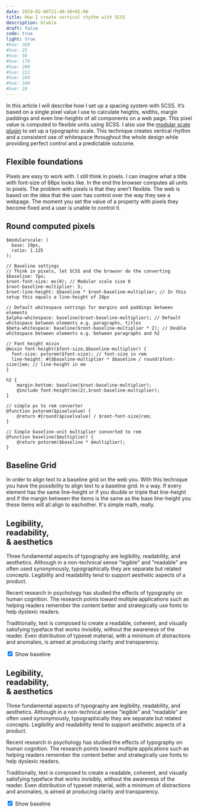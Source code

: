 ```yaml
---
date: 2019-02-06T21:40:40+01:00
title: How I create vertical rhythm with SCSS
description: blabla
draft: false
code: true
light: true
#hue: 360
#hue: 25
#hue: 50
#hue: 170
#hue: 200
#hue: 222
#hue: 260
#hue: 340
#hue: 18
---
```


In this article I will describe how I set up a spacing system with SCSS. It’s based on a single pixel value I use to calculate heights, widths, margin paddings and even line-heights of all components on a web page. This pixel value is computed to flexible units using SCSS. I also use the [modular scale plugin](https://www.google.com) to set up a typographic scale. This technique creates vertical rhythm and a consistent use of whitespace throughout the whole design while providing perfect control and a predictable outcome.

## Flexible foundations

Pixels are easy to work with. I still think in pixels. I can imagine what a title with font-size of 66px looks like. In the end the browser computes all units to pixels. The problem with pixels is that they aren’t flexible. The web is based on the idea that the user has control over the way they see a webpage. The moment you set the value of a property with pixels they become fixed and a user is unable to control it.  

## Round computed pixels

<pre><code class="language-scss">$modularscale: (
  base: 19px,
  ratio: 1.125
);

// Baseline settings
// Think in pixels, let SCSS and the browser do the converting
$baseline: 7px;
$root-font-size: ms(0); // Modular scale size 0
$root-baseline-multiplier: 5;
$root-line-height: $baseline * $root-baseline-multiplier; // In this setup this equals a line-height of 28px

// Default whitespace settings for margins and paddings between elements
$alpha-whitespace: baseline($root-baseline-multiplier); // Default whitespace between elements e.g. paragraphs, titles
$beta-whitespace: baseline($root-baseline-multiplier * 2); // Double whitespace between elements e.g. between paragraphs and h2</code></pre>

<pre><code class="language-scss">// Font height mixin
@mixin font-height($font-size,$baseline-multiplier) {
  font-size: pxtorem($font-size); // font-size in rem
  line-height: #{$baseline-multiplier * $baseline / round($font-size)}em; // line-height in em
}</code></pre>

<pre><code class="language-scss">h2 {    
    margin-bottom: baseline($root-baseline-multiplier);
    @include font-height(ms(2),$root-baseline-multiplier);
}</code></pre>
<pre><code class="language-scss">// simple px to rem converter
@function pxtorem($pixelvalue) {
    @return #{round($pixelvalue) / $root-font-size}rem;
}

// Simple baseline-unit multiplier converted to rem
@function baseline($multiplier) {
    @return pxtorem($baseline * $multiplier);
}</code></pre>

## Baseline Grid

In order to align text to a baseline grid on the web you. With this technique you have the possibility to align text to a baseline grid. In a way. If every element has the same line-height or if you double or triple that line-height and if the margin between the items is the same as the base line-height you these items will all align to eachother. It's simple math, really.

<div class="c-example has-baseline js-example">    
    <div class="c-example__body">
        <div class="c-example__content">
            <div class="c-columns">
                <h2 class="e-baseline-title">            
                    Legibility, <br> readability, <br> &amp; aesthetics
                </h2>
                <p class="e-baseline-paragraph">
                    Three fundamental aspects of typography are legibility, readability, and aesthetics. Although in a non-technical sense "legible" and "readable" are often used synonymously, typographically they are separate but related concepts. Legibility and readability tend to support aesthetic aspects of a product.
                </p>
                <p class="e-baseline-paragraph">
                    Recent research in psychology has studied the effects of typography on human cognition. The research points toward multiple applications such as helping readers remember the content better and strategically use fonts to help dyslexic readers.
                </p>                
                <p class="e-baseline-paragraph">
                    Traditionally, text is composed to create a readable, coherent, and visually satisfying typeface that works invisibly, without the awareness of the reader. Even distribution of typeset material, with a minimum of distractions and anomalies, is aimed at producing clarity and transparency.
                </p>
            </div>
        </div>
        <div class="c-baseline-overlay c-baseline-overlay--unit"></div>
    </div>    
    <div class="c-example__toggle">
        <label class="c-toggle">
            <input class="c-toggle__checkbox js-toggle-example-baseline" type="checkbox" checked> Show baseline
        </label>
    </div>
</div>
<div class="c-example has-baseline js-example">    
    <div class="c-example__body">
        <div class="c-example__content">
            <div class="c-columns">
                <h2 class="e-baseline-title">            
                    Legibility, <br> readability, <br> &amp; aesthetics
                </h2>
                <p class="e-baseline-paragraph">
                    Three fundamental aspects of typography are legibility, readability, and aesthetics. Although in a non-technical sense "legible" and "readable" are often used synonymously, typographically they are separate but related concepts. Legibility and readability tend to support aesthetic aspects of a product.
                </p>
                <p class="e-baseline-paragraph">
                    Recent research in psychology has studied the effects of typography on human cognition. The research points toward multiple applications such as helping readers remember the content better and strategically use fonts to help dyslexic readers.
                </p>                
                <p class="e-baseline-paragraph">
                    Traditionally, text is composed to create a readable, coherent, and visually satisfying typeface that works invisibly, without the awareness of the reader. Even distribution of typeset material, with a minimum of distractions and anomalies, is aimed at producing clarity and transparency.
                </p>
            </div>
        </div>
        <div class="c-baseline-overlay c-baseline-overlay--unit"></div>
    </div>    
    <div class="c-example__toggle">
        <label class="c-toggle">
            <input class="c-toggle__checkbox js-toggle-example-baseline" type="checkbox" checked> Show baseline
        </label>
    </div>
</div>
